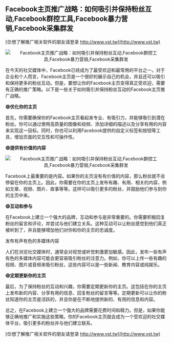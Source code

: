 ## **Facebook主页推广战略：如何吸引并保持粉丝互动,Facebook群控工具,Facebook暴力营销,Facebook采集群发**

[😍想了解推广相关软件的朋友请登录 http://www.vst.tw](http://www.vst.tw)

 <center><img src="https://vst.tw/MP4/tuiguang/png/1.png" alt="Facebook主页推广战略：如何吸引并保持粉丝互动,Facebook群控工具,Facebook暴力营销,Facebook采集群发"></center>

在今天的社交媒体中，Facebook已经成为了最受欢迎和最常用的平台之一。对于企业和个人而言，Facebook主页是一个很好的展示自己的机会，并且还可以吸引和保持更多的粉丝互动。但是，要想让你的Facebook主页变得真正受欢迎，需要有正确的推广策略。以下是一些关于如何吸引并保持粉丝互动的Facebook主页推广战略。

**😄优化你的主页**

首先，你需要确保你的Facebook主页看起来专业、有吸引力，并能够吸引到潜在粉丝。你可以通过使用高质量的图像和视频、添加详细的描述以及分享有用的内容来实现这一目标。同时，你也可以利用Facebook提供的自定义标签和按钮等工具，增加页面的交互性和可操作性。

**😄提供有价值的内容**

 <center><img src="https://vst.tw/MP4/tuiguang/png/6.png" alt="Facebook主页推广战略：如何吸引并保持粉丝互动,Facebook群控工具,Facebook暴力营销,Facebook采集群发"></center>

Facebook上最重要的是内容。如果你的主页没有有价值的内容，那么粉丝就不会停留在你的主页上。因此，你需要在你的主页上发布有趣、有用、相关的内容，例如文章、视频、图片、故事等等。这样可以吸引更多的粉丝，并鼓励他们参与到你的主页中来。

**😄互动和参与**

在Facebook上建立一个强大的品牌，互动和参与是非常重要的。你需要积极回复粉丝的留言和评论，并尝试与他们建立关系。这种互动可以让粉丝感觉到他们真正被听到了，并且能够增加他们对你和你的主页的忠诚度。

发布有声有色的多媒体内容

人们在浏览社交媒体时，通常会对视觉或听觉刺激更加敏感。因此，发布一些有声有色的多媒体内容可能会更容易吸引粉丝的注意力。例如，你可以上传一些有趣的视频、图片或音频来吸引粉丝，这些内容可以是一些新闻、教育内容或纯娱乐。

**😄定期更新你的主页**

最后，为了保持粉丝的互动和兴趣，你需要定期更新你的主页。这包括在你的主页上发布新的内容、分享有用的信息、回复粉丝的留言等等。定期更新可以让你的粉丝知道你的主页是活跃的，并且你是在不断地提供新的、有用的信息和内容。

总之，在Facebook上建立一个强大的品牌需要花费时间和精力。但是，如果你能够正确地推广和实施这些策略，你的Facebook主页就会成为一个受欢迎的社交媒体平台，吸引更多的粉丝并与他们建立联系。

[😍想了解推广相关软件的朋友请登录 http://www.vst.tw](http://www.vst.tw)



